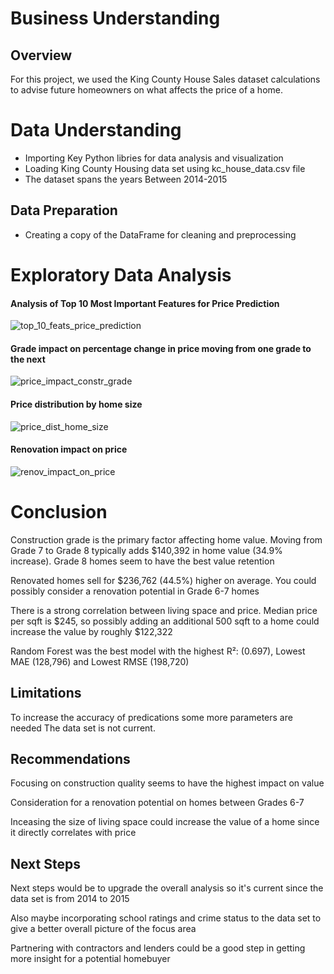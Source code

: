 # Business Understanding

## Overview

For this project, we used the King County House Sales dataset calculations to advise future homeowners on what affects the price of a home.
# Data Understanding

 - Importing Key Python libries for data analysis and visualization
 - Loading King County Housing data set using kc_house_data.csv file
 - The dataset spans the years Between 2014-2015

## Data Preparation

- Creating a copy of the DataFrame for cleaning and preprocessing 

# Exploratory Data Analysis
#### Analysis of Top 10 Most Important Features for Price Prediction
![top_10_feats_price_prediction](https://github.com/user-attachments/assets/9642c911-a05f-4440-a527-e436c0e4f0b1)
#### Grade impact on percentage change in price moving from one grade to the next
![price_impact_constr_grade](https://github.com/user-attachments/assets/2f4e8eea-bb51-4be5-900d-59b766d91a8e)
#### Price distribution by home size 
![price_dist_home_size](https://github.com/user-attachments/assets/c90cc301-23b4-46fc-9bdd-5afbb97147c1)
#### Renovation impact on price
![renov_impact_on_price](https://github.com/user-attachments/assets/1ea4e26f-b284-4208-ba34-87ddef9e8b22)

# Conclusion

Construction grade is the primary factor affecting home value. Moving from Grade 7 to Grade 8 typically adds $140,392 in home value (34.9% increase). Grade 8 homes seem to have the best value retention

Renovated homes sell for $236,762 (44.5%) higher on average. You could possibly consider a renovation potential in Grade 6-7 homes

There is a strong correlation between living space and price. Median price per sqft is $245, so possibly adding an additional 500 sqft to a home could increase the value by roughly $122,322

Random Forest was the best model with the highest R²: (0.697), Lowest MAE (128,796) and Lowest RMSE (198,720)

## Limitations

To increase the accuracy of predications some more parameters are needed
The data set is not current.

## Recommendations

Focusing on construction quality seems to have the highest impact on value

Consideration for a renovation potential on homes between Grades 6-7

Inceasing the size of living space could increase the value of a home since it directly correlates with price
## Next Steps 

Next steps would be to upgrade the overall analysis so it's current since the data set is from 2014 to 2015

Also maybe incorporating school ratings and crime status to the data set to give a better overall picture of the focus area

Partnering with contractors and lenders could be a good step in getting more insight for a potential homebuyer
